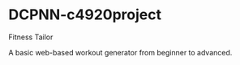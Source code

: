 # DCPNN-c4920project

Fitness Tailor

A basic web-based workout generator from beginner to advanced.
